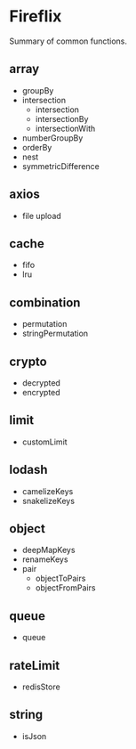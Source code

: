 # Fireflix

Summary of common functions.

## array

- groupBy
- intersection
  - intersection
  - intersectionBy
  - intersectionWith
- numberGroupBy
- orderBy
- nest
- symmetricDifference

## axios

- file upload

## cache

- fifo
- lru

## combination

- permutation
- stringPermutation

## crypto

- decrypted
- encrypted

## limit

- customLimit

## lodash

- camelizeKeys
- snakelizeKeys

## object

- deepMapKeys
- renameKeys
- pair
  - objectToPairs
  - objectFromPairs

## queue

- queue

## rateLimit

- redisStore

## string

- isJson
